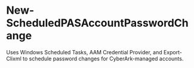 New-ScheduledPASAccountPasswordChange
=
Uses Windows Scheduled Tasks, AAM Credential Provider, and Export-Clixml to schedule password changes for CyberArk-managed accounts.